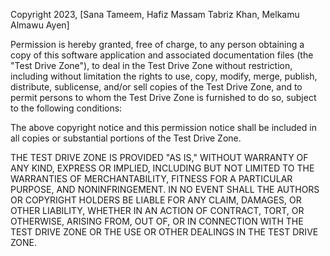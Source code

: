 Copyright 2023, [Sana Tameem, Hafiz Massam Tabriz Khan, Melkamu Almawu Ayen]

Permission is hereby granted, free of charge, to any person obtaining a copy of this software application and associated documentation files (the "Test Drive Zone"), to deal in the Test Drive Zone without restriction, including without limitation the rights to use, copy, modify, merge, publish, distribute, sublicense, and/or sell copies of the Test Drive Zone, and to permit persons to whom the Test Drive Zone is furnished to do so, subject to the following conditions:

The above copyright notice and this permission notice shall be included in all copies or substantial portions of the Test Drive Zone.

THE TEST DRIVE ZONE IS PROVIDED "AS IS," WITHOUT WARRANTY OF ANY KIND, EXPRESS OR IMPLIED, INCLUDING BUT NOT LIMITED TO THE WARRANTIES OF MERCHANTABILITY, FITNESS FOR A PARTICULAR PURPOSE, AND NONINFRINGEMENT. IN NO EVENT SHALL THE AUTHORS OR COPYRIGHT HOLDERS BE LIABLE FOR ANY CLAIM, DAMAGES, OR OTHER LIABILITY, WHETHER IN AN ACTION OF CONTRACT, TORT, OR OTHERWISE, ARISING FROM, OUT OF, OR IN CONNECTION WITH THE TEST DRIVE ZONE OR THE USE OR OTHER DEALINGS IN THE TEST DRIVE ZONE.